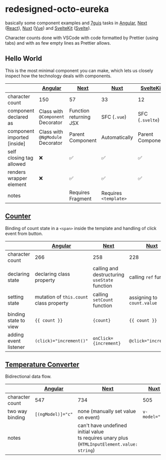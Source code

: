 # redesigned-octo-eureka

basically some component examples and [7guis](https://eugenkiss.github.io/7guis/) tasks in [Angular](https://angular.io/), [Next](https://nextjs.org/) ([React](https://reactjs.org/)), [Nuxt](https://v3.nuxtjs.org/) ([Vue](https://vuejs.org/)) and [SvelteKit](https://kit.svelte.dev/) ([Svelte](https://svelte.dev/)).

Character counts done with VSCode with code formatted by Prettier (using tabs) and with as few empty lines as Prettier allows.

## Hello World

This is the most minimal component you can make, which lets us closely inspect how the technology deals with components.

|                             | [Angular](/angular/src/app/components/hello-world.component.ts) | [Next](/next/lib/HelloWorld.tsx) | [Nuxt](/nuxt/components/HelloWorld.vue) | [SvelteKit](/sveltekit/src/lib/HelloWorld.svelte) |
| --------------------------- | --------------------------------------------------------------- | -------------------------------- | --------------------------------------- | ------------------------------------------------- |
| character count             | 150                                                             | 57                               | 33                                      | 12                                                |
| component declared as       | Class with `@Component` Decorator                               | Function returning JSX           | SFC (`.vue`)                            | SFC (`.svelte`)                                   |
| component imported [inside] | Class with `@NgModule` Decorator                                | Parent Component                 | Automatically                           | Parent Component                                  |
| self closing tag allowed    | ❌                                                              | ✅                               | ✅                                      | ✅                                                |
| renders wrapper element     | ❌                                                              | ✅                               | ✅                                      | ✅                                                |
| notes                       |                                                                 | Requires Fragment                | Requires `<template>`                   |                                                   |

## [Counter](https://eugenkiss.github.io/7guis/tasks#counter)

Binding of count state in a `<span>` inside the template and handling of click event from button.

|                       | [Angular](/angular/src/app/components/counter.component.ts) | [Next](/next/lib/Counter.tsx)                 | [Nuxt](/nuxt/components/Counter.vue) | [SvelteKit](/sveltekit/src/lib/Counter.svelte) |
| --------------------- | ----------------------------------------------------------- | --------------------------------------------- | ------------------------------------ | ---------------------------------------------- |
| character count       | 266                                                         | 258                                           | 228                                  | 162                                            |
| declaring state       | declaring class property                                    | calling and destructuring `useState` function | calling `ref` function               | declaring variable                             |
| setting state         | mutation of `this.count` class property                     | calling `setCount` function                   | assigning to `count.value`           | assignment to `count` variable                 |
| binding state to view | `{{ count }}`                                               | `{count}`                                     | `{{ count }}`                        | `{count}`                                      |
| adding event listener | `(click)="increment()"`                                     | `onClick={increment}`                         | `@click="increment"`                 | `on:click={increment}`                         |

## [Temperature Converter](https://eugenkiss.github.io/7guis/tasks/#temp)

Bidirectional data flow.

|                 | [Angular](/angular/src/app/components/temperature-converter.component.ts) | [Next](/next/lib/TemperatureConverter.tsx)                                                      | [Nuxt](/nuxt/components/TemperatureConverter.vue) | [SvelteKit](/sveltekit/src/lib/TemperatureConverter.svelte) |
| --------------- | ------------------------------------------------------------------------- | ----------------------------------------------------------------------------------------------- | ------------------------------------------------- | ----------------------------------------------------------- |
| character count | 547                                                                       | 734                                                                                             | 505                                               | 387                                                         |
| two way binding | `[(ngModel)]="c"`                                                         | none (manually set value on event)                                                              | `v-model="c"`                                     | `bind:value={c}`                                            |
| notes           |                                                                           | can't have undefined initial value<br>ts requires unary plus (`HTMLInputElement.value: string`) |                                                   |                                                             |
